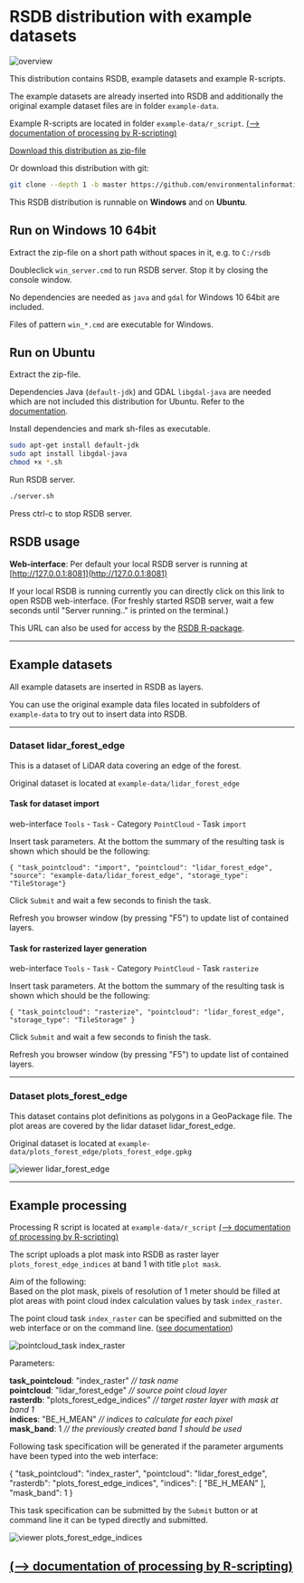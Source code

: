 # RSDB distribution with example datasets

![overview](images/overview.jpg)

This distribution contains RSDB, example datasets and example R-scripts.

The example datasets are already inserted into RSDB and additionally the original example dataset files are in folder `example-data`.

Example R-scripts are located in folder `example-data/r_script`. [(--> documentation of processing by R-scripting)](processing.md)




[Download this distribution as zip-file](https://github.com/environmentalinformatics-marburg/rsdb-data/archive/master.zip)

Or download this distribution with git:
```bash
git clone --depth 1 -b master https://github.com/environmentalinformatics-marburg/rsdb-data.git
```

This RSDB distribution is runnable on **Windows** and on **Ubuntu**. 

## Run on Windows 10 64bit

Extract the zip-file on a short path without spaces in it, e.g. to `C:/rsdb`

Doubleclick `win_server.cmd` to run RSDB server. Stop it by closing the console window.

No dependencies are needed as `java` and `gdal` for Windows 10 64bit are included.

Files of pattern `win_*.cmd` are executable for Windows.

## Run on Ubuntu

Extract the zip-file.

Dependencies Java (`default-jdk`) and GDAL `libgdal-java` are needed which are not included this distribution for Ubuntu. Refer to the [documentation](https://environmentalinformatics-marburg.github.io/rsdb/docs/server_installation).

Install dependencies and mark sh-files as executable.
```bash
sudo apt-get install default-jdk
sudo apt install libgdal-java
chmod +x *.sh
```

Run RSDB server.
```bash
./server.sh
```
Press ctrl-c to stop RSDB server.

## RSDB usage

**Web-interface**: Per default your local RSDB server is running at [http://127.0.0.1:8081](http://127.0.0.1:8081)

If your local RSDB is running currently you can directly click on this link to open RSDB web-interface. (For freshly started RSDB server, wait a few seconds until "Server running.." is printed on the terminal.)

This URL can also be used for access by the [RSDB R-package](https://environmentalinformatics-marburg.github.io/rsdb/docs/r_package_installation).


---
## Example datasets

All example datasets are inserted in RSDB as layers.

You can use the original example data files located in subfolders of `example-data` to try out to insert data into RSDB.

---
### Dataset lidar_forest_edge

This is a dataset of LiDAR data covering an edge of the forest.

Original dataset is located at `example-data/lidar_forest_edge`

#### Task for dataset import

web-interface `Tools` - `Task` - Category `PointCloud` - Task `import`

Insert task parameters. At the bottom the summary of the resulting task is shown which should be the following:

`{ "task_pointcloud": "import", "pointcloud": "lidar_forest_edge", "source": "example-data/lidar_forest_edge", "storage_type": "TileStorage"} `

Click `Submit` and wait a few seconds to finish the task.

Refresh you browser window (by pressing "F5") to update list of contained layers.

#### Task for rasterized layer generation

web-interface `Tools` - `Task` - Category `PointCloud` - Task `rasterize`

Insert task parameters. At the bottom the summary of the resulting task is shown which should be the following:

`{ "task_pointcloud": "rasterize", "pointcloud": "lidar_forest_edge", "storage_type": "TileStorage" }`

Click `Submit` and wait a few seconds to finish the task.

Refresh you browser window (by pressing "F5") to update list of contained layers.

---
### Dataset plots_forest_edge

This dataset contains plot definitions as polygons in a GeoPackage file. The plot areas are covered by the lidar dataset lidar_forest_edge.

Original dataset is located at `example-data/plots_forest_edge/plots_forest_edge.gpkg`

![viewer lidar_forest_edge](images/viewer_lidar_forest_edge.png)

---
## Example processing

Processing R script is located at `example-data/r_script`
[(--> documentation of processing by R-scripting)](processing.md)

The script uploads a plot mask into RSDB as raster layer `plots_forest_edge_indices` at band 1 with title `plot mask`.

Aim of the following:  
Based on the plot mask, pixels of resolution of 1 meter should be filled at plot areas with point cloud index calculation values by task `index_raster`.

The point cloud task `index_raster` can be specified and submitted on the web interface or on the command line. ([see documentation](https://environmentalinformatics-marburg.github.io/rsdb/docs/tasks/))

![pointcloud_task index_raster](images/pointcloud_task_index_raster.png)

Parameters:

**task_pointcloud**: "index_raster" *// task name*  
**pointcloud**: "lidar_forest_edge" *// source point cloud layer*  
**rasterdb**: "plots_forest_edge_indices" *// target raster layer with mask at band 1*  
**indices**: "BE_H_MEAN" *// indices to calculate for each pixel*  
**mask_band**: 1 *// the previously created band 1 should be used*  

Following task specification will be generated if the parameter arguments have been typed into the web interface:

{ "task_pointcloud": "index_raster", "pointcloud": "lidar_forest_edge", "rasterdb": "plots_forest_edge_indices", "indices": [ "BE_H_MEAN" ], "mask_band": 1 }

This task specification can be submitted by the `Submit` button or at command line it can be typed directly and submitted.

![viewer plots_forest_edge_indices](images/viewer_plots_forest_edge_indices.png)


## [(--> documentation of processing by R-scripting)](processing.md)